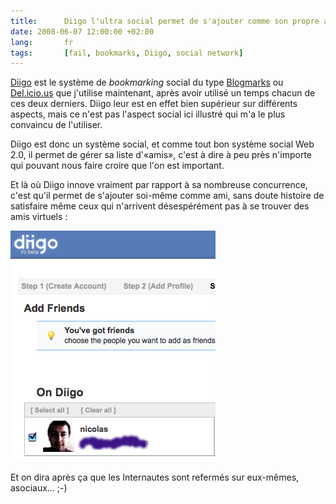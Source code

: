 ```yaml
---
title:      Diigo l'ultra social permet de s'ajouter comme son propre ami
date: 2008-06-07 12:00:00 +02:00
lang:       fr
tags:       [fail, bookmarks, Diigo, social network]
---
```


[Diigo](http://www.diigo.com/) est le système de *bookmarking* social du type [Blogmarks](mot68) ou [Del.icio.us](http://del.icio.us/) que j'utilise maintenant, après avoir utilisé un temps chacun de ces deux derniers. Diigo leur est en effet bien supérieur sur différents aspects, mais ce n'est pas l'aspect social ici illustré qui m'a le plus convaincu de l'utiliser.

Diigo est donc un système social, et comme tout bon système social Web 2.0, il permet de gérer sa liste d'«amis», c'est à dire à peu près n'importe qui pouvant nous faire croire que l'on est important.

Et là où Diigo innove vraiment par rapport à sa nombreuse concurrence, c'est qu'il permet de s'ajouter soi-même comme ami, sans doute histoire de satisfaire même ceux qui n'arrivent désespérément pas à se trouver des amis virtuels :

![](diigo-who-is-your-closest-friend.png)

Et on dira après ça que les Internautes sont refermés sur eux-mêmes, asociaux… ;-)
